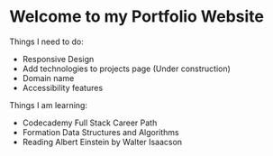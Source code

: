 # Welcome to my Portfolio Website

Things I need to do:

- Responsive Design
- Add technologies to projects page (Under construction)
- Domain name
- Accessibility features

Things I am learning:

- Codecademy Full Stack Career Path
- Formation Data Structures and Algorithms
- Reading Albert Einstein by Walter Isaacson
